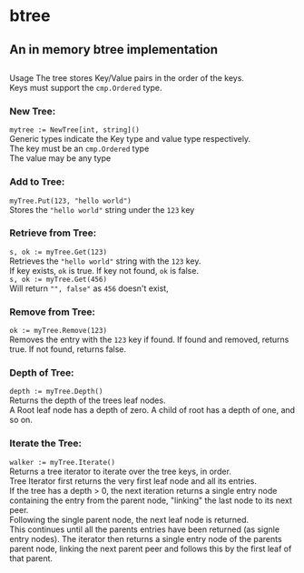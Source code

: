 # btree
## An in memory btree implementation

##
Usage
The tree stores Key/Value pairs in the order of the keys.  
Keys must support the `cmp.Ordered` type.

### New Tree:  
`mytree := NewTree[int, string]()`  
Generic types indicate the Key type and value type respectively.  
The key must be an `cmp.Ordered` type  
The value may be any type  

### Add to Tree:
`myTree.Put(123, "hello world")`  
Stores the `"hello world"` string under the `123` key  

### Retrieve from Tree:
`s, ok := myTree.Get(123)`  
Retrieves the `"hello world"` string with the `123` key.  
If key exists, `ok` is true. If key not found, `ok` is false.  
`s, ok := myTree.Get(456)`  
Will return `"", false"` as `456` doesn't exist,  

### Remove from Tree:
`ok := myTree.Remove(123)`  
Removes the entry with the `123` key if found.
If found and removed, returns true.  If not found, returns false.  

### Depth of Tree:
`depth := myTree.Depth()`  
Returns the depth of the trees leaf nodes.  
A Root leaf node has a depth of zero.
A child of root has a depth of one, and so on.

### Iterate the Tree:
`walker := myTree.Iterate()`  
Returns a tree iterator to iterate over the tree keys, in order.    
Tree Iterator first returns the very first leaf node and all its entries.  
If the tree has a depth > 0, the next iteration returns a single entry node
containing the entry from the parent node, "linking" the last node to its next peer.  
Following the single parent node, the next leaf node is returned.  
This continues until all the parents entries have been returned (as signle entry nodes).
The iterator then returns a single entry node of the parents parent node,
linking the next parent peer and follows this by the first leaf of that parent.






